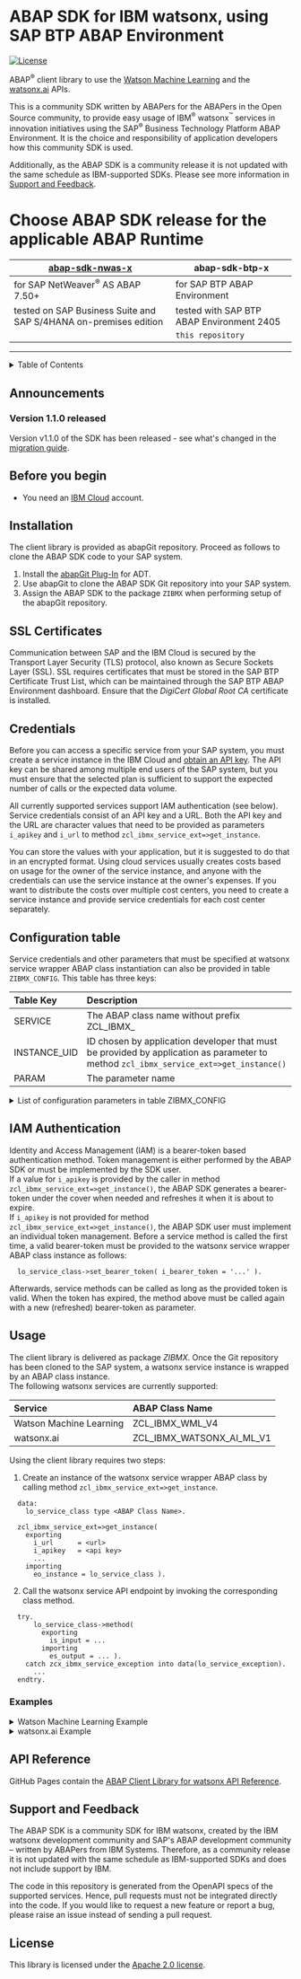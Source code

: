 <!--
  ------------------------------------------------------------------------
  Copyright 2020, 2021 IBM Corp. All Rights Reserved.
  Licensed under the Apache License, Version 2.0 (the "License");
  you may not use this file except in compliance with the License.
  You may obtain a copy of the License at
      http://www.apache.org/licenses/LICENSE-2.0
  Unless required by applicable law or agreed to in writing, software
  distributed under the License is distributed on an "AS IS" BASIS,
  WITHOUT WARRANTIES OR CONDITIONS OF ANY KIND, either express or implied.
  See the License for the specific language governing permissions and
  limitations under the License.
  ------------------------------------------------------------------------
-->

# ABAP SDK for IBM watsonx, using SAP BTP ABAP Environment

[![License](https://img.shields.io/badge/License-Apache2-blue.svg)](https://www.apache.org/licenses/LICENSE-2.0)

ABAP<sup>®</sup> client library to use the [Watson Machine Learning][wml] and the
[watsonx.ai][wxai] APIs.

This is a community SDK written by ABAPers for the ABAPers in the Open
Source community, to provide easy usage of IBM<sup>®</sup>
watsonx<sup>™</sup> services in innovation initiatives using the
SAP<sup>®</sup> Business Technology Platform ABAP Environment. It is
the choice and responsibility of application developers how this
community SDK is used.

Additionally, as the ABAP SDK is a community release it is not updated
with the same schedule as IBM-supported SDKs. Please see more
information in [Support and Feedback](#support-and-feedback).

# Choose ABAP SDK release for the applicable ABAP Runtime

| [abap-sdk-nwas-x](https://github.com/IBM/abap-sdk-nwas-x) | **abap-sdk-btp-x** |
|---|---|
| for SAP NetWeaver<sup>®</sup> AS ABAP 7.50+ | for SAP BTP ABAP Environment |
| tested on SAP Business Suite and SAP S/4HANA on-premises edition | tested with SAP BTP ABAP Environment 2405 |
|  | `this repository` |

---

<details>
  <summary>Table of Contents</summary>

- [Announcements](#announcements)
  - [Version 1.1.0 released](#version-110-released)
- [Before you begin](#before-you-begin)
- [Installation](#installation)
- [SSL Certificates](#ssl-certificates)
- [Credentials](#credentials)
- [Configuration table](#configuration-table)
- [IAM Authentication](#iam-authentication)
- [Usage](#usage)
  - [Examples](#examples)
- [API Reference](#api-reference)
- [Support and Feedback](#support-and-feedback)
- [License](#license)

</details>

## Announcements

### Version 1.1.0 released

Version v1.1.0 of the SDK has been released - see what's changed in
the [migration guide](MIGRATION-V1.1.0.md).

## Before you begin

* You need an [IBM Cloud][ibm_cloud_onboarding] account.

## Installation

The client library is provided as abapGit repository. Proceed as
follows to clone the ABAP SDK code to your SAP system.

1. Install the [abapGit Plug-In][abapgit_plugin] for ADT.
2. Use abapGit to clone the ABAP SDK Git repository into your SAP
   system.
3. Assign the ABAP SDK to the package `ZIBMX` when performing setup of
   the abapGit repository.

## SSL Certificates

Communication between SAP and the IBM Cloud is secured by the
Transport Layer Security (TLS) protocol, also known as Secure Sockets
Layer (SSL). SSL requires certificates that must be stored in the SAP
BTP Certificate Trust List, which can be maintained
through the SAP BTP ABAP Environment dashboard. Ensure
that the *DigiCert Global Root CA* certificate is installed.

## Credentials

Before you can access a specific service from your SAP system, you
must create a service instance in the IBM Cloud and
[obtain an API key](https://cloud.ibm.com/docs/account?topic=account-userapikey&interface=ui).
The API key can be shared among multiple end users of the SAP system, but
you must ensure that the selected plan is sufficient to support the expected
number of calls or the expected data volume.

All currently supported services support IAM authentication (see
below). Service credentials consist of an API key and a URL. Both the
API key and the URL are character values that need to be provided as parameters
`i_apikey` and `i_url` to method `zcl_ibmx_service_ext=>get_instance`.

You can store the values with your application, but it is suggested to
do that in an encrypted format. Using cloud services usually creates
costs based on usage for the owner of the service instance, and anyone
with the credentials can use the service instance at the owner's
expenses. If you want to distribute the costs over multiple cost
centers, you need to create a service instance and provide service
credentials for each cost center separately.

## Configuration table

Service credentials and other parameters that must be specified at
watsonx service wrapper ABAP class instantiation can also be provided
in table `ZIBMX_CONFIG`. This table has three keys:

| Table Key    | Description                                                                                                                            |
|:------------ |:-------------------------------------------------------------------------------------------------------------------------------------- |
| SERVICE      | The ABAP class name without prefix ZCL_IBMX_                                                                                           |
| INSTANCE_UID | ID chosen by application developer that must be provided by application as parameter to method `zcl_ibmx_service_ext=>get_instance()`  |
| PARAM        | The parameter name                                                                                                                     |

<details>
  <summary>List of configuration parameters in table ZIBMX_CONFIG</summary>

| Parameter Name    | Default Value     | Description                                                                 |
|:----------------- |:----------------- |:--------------------------------------------------------------------------- |
| URL               | service-dependent | watsonx service url                                                         |
| APIKEY            |                   | watsonx service API keys                                                    |
| AUTH_NAME         | service-dependent | Authorization, `IAM` or `basicAuth`                                         |

</details>

## IAM Authentication

Identity and Access Management (IAM) is a bearer-token based
authentication method. Token management is either performed by the
ABAP SDK or must be implemented by the SDK user.<br/> If a value for
`i_apikey` is provided by the caller in method
`zcl_ibmx_service_ext=>get_instance()`, the ABAP SDK generates a
bearer-token under the cover when needed and refreshes it when it is
about to expire.<br/> If `i_apikey` is not provided for method
`zcl_ibmx_service_ext=>get_instance()`, the ABAP SDK user must
implement an individual token management. Before a service method is
called the first time, a valid bearer-token must be provided to the
watsonx service wrapper ABAP class instance as follows:

```abap
  lo_service_class->set_bearer_token( i_bearer_token = '...' ).
```

Afterwards, service methods can be called as long as the provided
token is valid. When the token has expired, the method above must be
called again with a new (refreshed) bearer-token as parameter.

## Usage

The client library is delivered as package *ZIBMX*. Once the Git
repository has been cloned to the SAP system, a watsonx service
instance is wrapped by an ABAP class instance.<br> The following
watsonx services are currently supported:

| Service                        | ABAP Class Name                     |
|:------------------------------ |:----------------------------------- |
| Watson Machine Learning        | ZCL_IBMX_WML_V4                     |
| watsonx.ai                     | ZCL_IBMX_WATSONX_AI_ML_V1           |

Using the client library requires two steps:

1. Create an instance of the watsonx service wrapper ABAP class by
   calling method `zcl_ibmx_service_ext=>get_instance`.

```abap
  data:
    lo_service_class type <ABAP Class Name>.

  zcl_ibmx_service_ext=>get_instance(
    exporting
      i_url      = <url>
      i_apikey   = <api key>
      ...
    importing
      eo_instance = lo_service_class ).
```

2. Call the watsonx service API endpoint by invoking the corresponding
   class method.

```abap
  try.
      lo_service_class->method(
        exporting
          is_input = ...
        importing
          es_output = ... ).
    catch zcx_ibmx_service_exception into data(lo_service_exception).
      ...
  endtry.
```

### Examples

<details>
  <summary>Watson Machine Learning Example</summary>

```abap
*  Z_WML_DEMO
*  This sample code deploys arbitrary Python code as Python function on a watsonx deployment space
*    and calls the deployed function.
*    It also returns a CURL command that can be called to invoke the function endpoint url.
*
*  Copy this code into
*    - an ABAP report and remove all comment prefixes "[PRG]
*    - a Console Application (RAP) and remove all comment prefixes "[RAP]
*  Adjust credentials and run code.

  constants:
    " Prerequisite: watsonx deployment space must be created and id specified here:
    c_url           type string value `https://eu-de.ml.cloud.ibm.com`,  " <- ADJUST
    c_apikey        type string value `X7ZiqsaYv9X...OAYFxxhAno`,        " <- ADJUST
    c_space_id      type string value `78f395be-...-a1d1abb8644b`,       " <- ADJUST
    c_function_name type string value `demo-python-function`,
    c_serving_name  type string value `abapsdk_test`,
    c_version       type string value `2023-07-07`.

  " convert Python function code to GZIP file (ZIP with file header 0x04034b50 is not supported)
  try.
      data(lx_code) = zcl_ibmx_service=>convert_string_to_utf8(
        i_string =
          `def score(input_data):` && cl_abap_char_utilities=>newline &&
          `    # some Python code` && cl_abap_char_utilities=>newline &&
          `    return {'predictions': [{'values': [['SUCCESS (ABAP SDK used for deployment)']]}]}`
      ).

      cl_abap_gzip=>compress_binary_with_header(
        exporting
          raw_in = lx_code
        importing
          gzip_out = data(lx_gzipfile)
      ).
    catch cx_root into data(lo_zip_exception).
      "[RAP] out->write( lo_zip_exception->get_longtext(  ) ). exit.
      "[PRG] message lo_zip_exception type 'E'.
  endtry.

  " instantiate Watson Machine Learning wrapper class (explicit type declaration is required)
  data: lo_wml type ref to zcl_ibmx_wml_v4.
  zcl_ibmx_service_ext=>get_instance(
    exporting
      i_url     = c_url
      i_apikey  = c_apikey
      i_version = c_version
    importing
      eo_instance = lo_wml ).

  " create Python function as asset in watsonx deployment space
  try.
      lo_wml->functions_create(
        exporting
          i_functionentityrequest = value zcl_ibmx_wml_v4=>t_function_entity_request(
            name     = c_function_name
            space_id = c_space_id
            type     = `Python`
            software_spec = value zcl_ibmx_wml_v4=>t_software_spec_rel(
              name = `runtime-23.1-py3.10`
            )
          )
        importing
          e_response = data(ls_result_create)
      ).
    catch zcx_ibmx_service_exception into data(lo_create_exception).
      "[RAP] out->write( lo_create_exception->get_longtext(  ) ). exit.
      "[PRG] message lo_create_exception type 'E'.
  endtry.
  data(lv_function_id) = ls_result_create-metadata-id.

  " upload Python function code
  try.
     lo_wml->functions_upload_code(
       exporting
         i_function_id = lv_function_id
         i_space_id    = c_space_id
         i_upload_code = lx_gzipfile
         i_contenttype = 'application/gzip'
      importing
        e_response = data(ls_result_upload)
     ).
    catch zcx_ibmx_service_exception into data(lo_upload_exception).
      "[RAP] out->write( lo_upload_exception->get_longtext(  ) ). exit.
      "[PRG] message lo_upload_exception type 'E'.
  endtry.

  " deploy Python function
  try.
      lo_wml->deployments_create(
        exporting
          i_deploymententityrequest = value zcl_ibmx_wml_v4=>t_deployment_entity_request(
            space_id = c_space_id
            name     = `Deployment for ` && c_function_name
            asset = value zcl_ibmx_wml_v4=>t_rel(
              id = lv_function_id
            )
            hardware_spec = value zcl_ibmx_wml_v4=>t_hardware_spec(
              name = 'S'
            )
            online = value zcl_ibmx_wml_v4=>t_online_request(
              parameters = value zcl_ibmx_wml_v4=>t_online_parameters(
                serving_name = c_serving_name
              )
            )
          )
        importing
          e_response = data(ls_deployment_result)
       ).
    catch zcx_ibmx_service_exception into data(lo_deployment_exception).
      " http status 400 (bad request) -> delete existing deployment, if exists, and retry
      "[RAP] out->write( lo_deployment_exception->get_longtext(  ) ). exit.
      "[PRG] message lo_deployment_exception type 'E'.
  endtry.
  data(lv_deployment_id) = ls_deployment_result-metadata-id.

  " wait until deployment is initialized
  do 20 times.
    try.
        lo_wml->deployments_get(
          exporting
            i_space_id      = c_space_id
            i_deployment_id = lv_deployment_id
          importing
            e_response = data(ls_deployment)
        ).
      catch zcx_ibmx_service_exception into data(lo_deployment_get_exception).
        "[RAP] out->write( lo_deployment_get_exception->get_longtext(  ) ). exit.
        "[PRG] message lo_deployment_get_exception type 'E'.
    endtry.
    if not ls_deployment-entity-status-state eq 'initializing'.
      exit.
    endif.
    wait up to 5 seconds.
  enddo.

  " call Python function endpoint with dummy input data
  try.
      lo_wml->deployments_compute_predict(
        exporting
          i_deployment_id   = lv_deployment_id
          i_syncscoringdata = value zcl_ibmx_wml_v4=>t_sync_scoring_data(
            input_data = value #(
              ( value zcl_ibmx_wml_v4=>t_sync_scoring_data_item(
                  fields = value #( ( `dummy` ) )
                  values = value #( ( value #( ( ref #( `dummy` ) ) ) ) )
               ) ) ) )
        importing
          e_response = data(ls_function_response)
      ).
    catch zcx_ibmx_service_exception into data(lo_predict_exception).
      "[RAP] out->write( lo_predict_exception->get_longtext(  ) ). exit.
      "[PRG] message lo_predict_exception type 'E'.
  endtry.

  " extract message from function response
  try.
      data(lr_msg) = ls_function_response-predictions[ 1 ]-values[ 1 ][ 1 ].
      assign lr_msg->* to field-symbol(<lfs_msg>).
    catch cx_sy_itab_line_not_found into data(lo_line_not_found_exception).
      "[RAP] out->write( lo_line_not_found_exception->get_longtext(  ) ). exit.
      "[PRG] message lo_line_not_found_exception type 'E'.
  endtry.

  " compile CURL command to test deployment endpoint
  data(lv_curl_command) =
    `curl -X POST -H "Authorization: Bearer ${IAM_ACCESS_TOKEN}" `
    && `-d '{ "input_data": [{"fields": ["dummy"], "values": [["dummy"]]}] }' `
    && `"` && ls_deployment-entity-status-inference[ 1 ]-url && `?version=` && c_version && `"`.

  " write success message
  data(lv_msg) = `Received message "` && <lfs_msg> && `" from deployed Python function. Try CURL command below.`.
  "[RAP] out->write( lv_msg ).
  "[RAP] out->write( lv_curl_command ).
  "[PRG] write: lv_msg.
  "[PRG] write: / lv_curl_command.
```

</details>

<details>
  <summary>watsonx.ai Example</summary>

```abap
*  Z_WATSONX_AI_DEMO
*  This sample code runs text generation with a watsonx.ai foundation model.
*
*  Copy this code into
*    - an ABAP report and remove all comment prefixes "[PRG]
*    - a Console Application (RAP) and remove all comment prefixes "[RAP]
*  Adjust credentials and run code.

  " instantiate watsonx.ai wrapper class (explicit type declaration is required)
  data: lo_watsonx_ai type ref to zcl_ibmx_watsonx_ai_ml_v1.
  zcl_ibmx_service_ext=>get_instance(
    exporting
      i_url     = 'https://eu-de.ml.cloud.ibm.com'   " <- ADJUST
      i_apikey  = 'X7ZiqsanCt1sYv...ENYbFFfOAtAno'   " <- ADJUST
      i_version = '2023-05-29'
    importing
      eo_instance = lo_watsonx_ai ).

  " run text generation
  try.
      data(lv_prompt) = `The highest mountain in Europe is`.
      lo_watsonx_ai->text_generation(
        exporting
          i_textgenrequest = value zcl_ibmx_watsonx_ai_ml_v1=>t_text_gen_request(

            " prompt
            input = lv_prompt

            " model parameters
            model_id   = 'ibm/granite-13b-chat-v2'
            parameters = value zcl_ibmx_watsonx_ai_ml_v1=>t_text_gen_parameters(
              decoding_method    = 'greedy'
              max_new_tokens     = 20
              repetition_penalty = '1.05'
              stop_sequences = value #( ( `. ` ) )  " stop after first sentence
            )

            project_id = '3e606d0c-...-4e459b7c38'   " <- ADJUST
          )
        importing
          e_response = data(ls_generated_document) ).
    catch zcx_ibmx_service_exception into data(lo_service_exception).
      "[RAP] out->write( lo_service_exception->get_longtext(  ) ). exit.
      "[PRG] message lo_service_exception type 'E'.
  endtry.

  " display generated text
  "[RAP] out->write( lv_prompt ).
  "[PRG] write lv_prompt.
  loop at ls_generated_document-results into data(ls_result).
  "[RAP]   out->write( ls_result-generated_text ).
  "[PRG]   write / ls_result-generated_text.
  endloop.
```

</details>

## API Reference

GitHub Pages contain the [ABAP Client Library for watsonx API Reference](https://IBM.github.io/abap-sdk-nwas-x/).

## Support and Feedback

The ABAP SDK is a community SDK for IBM watsonx, created by the IBM watsonx
development community and SAP's ABAP development community – written by
ABAPers from IBM Systems. Therefore, as a community release it is not
updated with the same schedule as IBM-supported SDKs and does not include
support by IBM.

The code in this repository is generated from the OpenAPI specs of the
supported services. Hence, pull requests must not be integrated directly
into the code. If you would like to request a new feature or report a
bug, please raise an issue instead of sending a pull request.

## License

This library is licensed under the [Apache 2.0 license][license].

[wml]: https://cloud.ibm.com/apidocs/machine-learning
[wxai]: https://cloud.ibm.com/apidocs/watsonx-ai
[ibm_cloud]: https://cloud.ibm.com/
[ibm_cloud_onboarding]: https://cloud.ibm.com/registration?target=/developer/watson&cm_sp=WatsonPlatform-WatsonServices-_-OnPageNavLink-IBMWatson_SDKs-_-ABAP
[license]: http://www.apache.org/licenses/LICENSE-2.0
[abapgit]: https://github.com/larshp/abapGit
[abapgit_docs]: https://docs.abapgit.org/
[abapgit_plugin]: https://eclipse.abapgit.org/updatesite/
